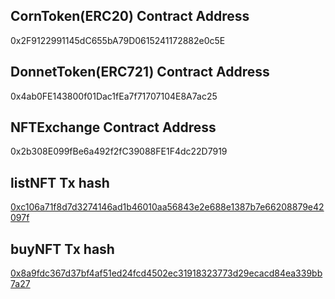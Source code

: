 ## CornToken(ERC20) Contract Address

0x2F9122991145dC655bA79D0615241172882e0c5E

## DonnetToken(ERC721) Contract Address

0x4ab0FE143800f01Dac1fEa7f71707104E8A7ac25

## NFTExchange Contract Address

0x2b308E099fBe6a492f2fC39088FE1F4dc22D7919

## listNFT Tx hash

[0xc106a71f8d7d3274146ad1b46010aa56843e2e688e1387b7e66208879e42097f](https://sepolia.etherscan.io/tx/0xc106a71f8d7d3274146ad1b46010aa56843e2e688e1387b7e66208879e42097f)

## buyNFT Tx hash

[0x8a9fdc367d37bf4af51ed24fcd4502ec31918323773d29ecacd84ea339bb7a27](https://sepolia.etherscan.io/tx/0x8a9fdc367d37bf4af51ed24fcd4502ec31918323773d29ecacd84ea339bb7a27#eventlog)

